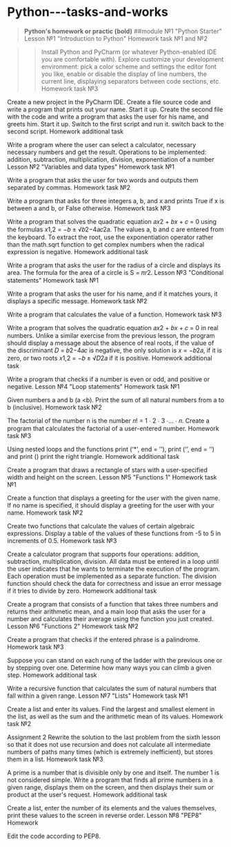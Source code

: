 # Python---tasks-and-works
> __Python's homework or practic (bold)__
##module №1 "Python Starter"
Lesson №1 "Introduction to Python"
Homework task №1 and №2

>> Install Python and PyCharm (or whatever Python-enabled IDE you are comfortable with). Explore customize your development environment: pick a color scheme and settings the editor font you like, enable or disable the display of line numbers, the current line, displaying separators between code sections, etc.
Homework task №3

Create a new project in the PyCharm IDE. Create a file source code and write a program that prints out your name. Start it up. Create the second file with the code and write a program that asks the user for his name, and greets him. Start it up. Switch to the first script and run it. switch back to the second script.
Homework additional task

Write a program where the user can select a calculator, necessary necessary numbers and get the result. Operations to be implemented: addition, subtraction, multiplication, division, exponentiation of a number
Lesson №2 "Variables and data types"
Homework task №1

Write a program that asks the user for two words and outputs them separated by commas.
Homework task №2

Write a program that asks for three integers a, b, and x and prints True if x is between a and b, or False otherwise.
Homework task №3

Write a program that solves the quadratic equation 𝑎𝑥2 + 𝑏𝑥 + 𝑐 = 0 using the formulas 𝑥1,2 = −𝑏 ± √𝑏2−4𝑎𝑐2𝑎. The values a, b and c are entered from the keyboard. To extract the root, use the exponentiation operator rather than the math.sqrt function to get complex numbers when the radical expression is negative.
Homework additional task

Write a program that asks the user for the radius of a circle and displays its area. The formula for the area of a circle is S = 𝜋𝑟2.
Lesson №3 "Conditional statements"
Homework task №1

Write a program that asks the user for his name, and if it matches yours, it displays a specific message.
Homework task №2

Write a program that calculates the value of a function.
Homework task №3

Write a program that solves the quadratic equation 𝑎𝑥2 + 𝑏𝑥 + 𝑐 = 0 in real numbers. Unlike a similar exercise from the previous lesson, the program should display a message about the absence of real roots, if the value of the discriminant 𝐷 = 𝑏2−4𝑎𝑐 is negative, the only solution is 𝑥 = −𝑏2𝑎, if it is zero, or two roots 𝑥1,2 = −𝑏 ± √𝐷2𝑎 if it is positive.
Homework additional task

Write a program that checks if a number is even or odd, and positive or negative.
Lesson №4 "Loop statements"
Homework task №1

Given numbers a and b (a <b). Print the sum of all natural numbers from a to b (inclusive).
Homework task №2

The factorial of the number n is the number 𝑛! = 1 ∙ 2 ∙ 3 ∙… ∙ 𝑛. Create a program that calculates the factorial of a user-entered number.
Homework task №3

Using nested loops and the functions print (‘*’, end = ’’), print (‘’, end = ’’) and print () print the right triangle.
Homework additional task

Create a program that draws a rectangle of stars with a user-specified width and height on the screen.
Lesson №5 "Functions 1"
Homework task №1

Create a function that displays a greeting for the user with the given name. If no name is specified, it should display a greeting for the user with your name.
Homework task №2

Create two functions that calculate the values of certain algebraic expressions. Display a table of the values of these functions from -5 to 5 in increments of 0.5.
Homework task №3

Create a calculator program that supports four operations: addition, subtraction, multiplication, division. All data must be entered in a loop until the user indicates that he wants to terminate the execution of the program. Each operation must be implemented as a separate function. The division function should check the data for correctness and issue an error message if it tries to divide by zero.
Homework additional task

Create a program that consists of a function that takes three numbers and returns their arithmetic mean, and a main loop that asks the user for a number and calculates their average using the function you just created.
Lesson №6 "Functions 2"
Homework task №2

Create a program that checks if the entered phrase is a palindrome.
Homework task №3

Suppose you can stand on each rung of the ladder with the previous one or by stepping over one. Determine how many ways you can climb a given step.
Homework additional task

Write a recursive function that calculates the sum of natural numbers that fall within a given range.
Lesson №7 "Lists"
Homework task №1

Create a list and enter its values. Find the largest and smallest element in the list, as well as the sum and the arithmetic mean of its values.
Homework task №2

Assignment 2 Rewrite the solution to the last problem from the sixth lesson so that it does not use recursion and does not calculate all intermediate numbers of paths many times (which is extremely inefficient), but stores them in a list.
Homework task №3

A prime is a number that is divisible only by one and itself. The number 1 is not considered simple. Write a program that finds all prime numbers in a given range, displays them on the screen, and then displays their sum or product at the user's request.
Homework additional task

Create a list, enter the number of its elements and the values themselves, print these values to the screen in reverse order.
Lesson №8 "PEP8"
Homework

Edit the code according to PEP8.
